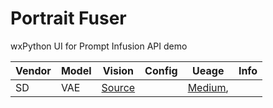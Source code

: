 # Portrait Fuser
wxPython UI for Prompt Infusion API demo

| Vendor   | Model   | Vision | Config | Ueage|Info | 
|------------|------------|------------|------------|------------|------------|
|  SD| VAE | [Source](https://github.com/myaichat/wxchat/tree/portait_fuser)| []()| [Medium](https://medium.com/p/b7735d3460fa), []()|[]()|
